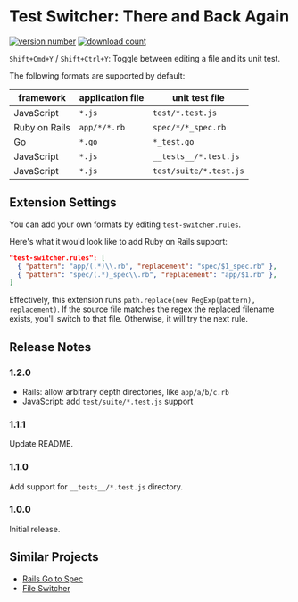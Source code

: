 # Test Switcher: There and Back Again

[![version number](https://vsmarketplacebadge.apphb.com/version-short/bmalehorn.test-switcher.svg)](https://marketplace.visualstudio.com/items?itemName=bmalehorn.test-switcher)
[![download count](https://vsmarketplacebadge.apphb.com/downloads-short/bmalehorn.test-switcher.svg)](https://marketplace.visualstudio.com/items?itemName=bmalehorn.test-switcher)

`Shift+Cmd+Y` / `Shift+Ctrl+Y`: Toggle between editing a file and its unit test.

The following formats are supported by default:

| framework     | application file | unit test file         |
| ------------- | ---------------- | ---------------------- |
| JavaScript    | `*.js`           | `test/*.test.js`       |
| Ruby on Rails | `app/*/*.rb`     | `spec/*/*_spec.rb`     |
| Go            | `*.go`           | `*_test.go`            |
| JavaScript    | `*.js`           | `__tests__/*.test.js`  |
| JavaScript    | `*.js`           | `test/suite/*.test.js` |

## Extension Settings

You can add your own formats by editing `test-switcher.rules`.

Here's what it would look like to add Ruby on Rails support:

```json
"test-switcher.rules": [
  { "pattern": "app/(.*)\\.rb", "replacement": "spec/$1_spec.rb" },
  { "pattern": "spec/(.*)_spec\\.rb", "replacement": "app/$1.rb" },
]
```

Effectively, this extension runs `path.replace(new RegExp(pattern), replacement)`. If the source file matches the regex the replaced filename exists, you'll switch to that file. Otherwise, it will try the next rule.

## Release Notes

### 1.2.0

- Rails: allow arbitrary depth directories, like `app/a/b/c.rb`
- JavaScript: add `test/suite/*.test.js` support

### 1.1.1

Update README.

### 1.1.0

Add support for `__tests__/*.test.js` directory.

### 1.0.0

Initial release.

## Similar Projects

- [Rails Go to Spec](https://marketplace.visualstudio.com/items?itemName=sporto.rails-go-to-spec)
- [File Switcher](https://marketplace.visualstudio.com/items?itemName=johnathanludwig.fileswitcher)
